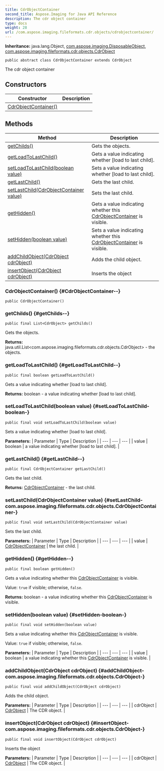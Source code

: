 ```yaml
---
title: CdrObjectContainer
second_title: Aspose.Imaging for Java API Reference
description: The cdr object container
type: docs
weight: 28
url: /com.aspose.imaging.fileformats.cdr.objects/cdrobjectcontainer/
---
```

**Inheritance:**
java.lang.Object, [com.aspose.imaging.DisposableObject](../../com.aspose.imaging/disposableobject), [com.aspose.imaging.fileformats.cdr.objects.CdrObject](../../com.aspose.imaging.fileformats.cdr.objects/cdrobject)
```
public abstract class CdrObjectContainer extends CdrObject
```

The cdr object container
## Constructors

| Constructor | Description |
| --- | --- |
| [CdrObjectContainer()](#CdrObjectContainer--) |  |
## Methods

| Method | Description |
| --- | --- |
| [getChilds()](#getChilds--) | Gets the objects. |
| [getLoadToLastChild()](#getLoadToLastChild--) | Gets a value indicating whether [load to last child]. |
| [setLoadToLastChild(boolean value)](#setLoadToLastChild-boolean-) | Sets a value indicating whether [load to last child]. |
| [getLastChild()](#getLastChild--) | Gets the last child. |
| [setLastChild(CdrObjectContainer value)](#setLastChild-com.aspose.imaging.fileformats.cdr.objects.CdrObjectContainer-) | Sets the last child. |
| [getHidden()](#getHidden--) | Gets a value indicating whether this [CdrObjectContainer](../../com.aspose.imaging.fileformats.cdr.objects/cdrobjectcontainer) is visible. |
| [setHidden(boolean value)](#setHidden-boolean-) | Sets a value indicating whether this [CdrObjectContainer](../../com.aspose.imaging.fileformats.cdr.objects/cdrobjectcontainer) is visible. |
| [addChildObject(CdrObject cdrObject)](#addChildObject-com.aspose.imaging.fileformats.cdr.objects.CdrObject-) | Adds the child object. |
| [insertObject(CdrObject cdrObject)](#insertObject-com.aspose.imaging.fileformats.cdr.objects.CdrObject-) | Inserts the object |
### CdrObjectContainer() {#CdrObjectContainer--}
```
public CdrObjectContainer()
```


### getChilds() {#getChilds--}
```
public final List<CdrObject> getChilds()
```


Gets the objects.

**Returns:**
java.util.List<com.aspose.imaging.fileformats.cdr.objects.CdrObject> - the objects.
### getLoadToLastChild() {#getLoadToLastChild--}
```
public final boolean getLoadToLastChild()
```


Gets a value indicating whether [load to last child].

**Returns:**
boolean - a value indicating whether [load to last child].
### setLoadToLastChild(boolean value) {#setLoadToLastChild-boolean-}
```
public final void setLoadToLastChild(boolean value)
```


Sets a value indicating whether [load to last child].

**Parameters:**
| Parameter | Type | Description |
| --- | --- | --- |
| value | boolean | a value indicating whether [load to last child]. |

### getLastChild() {#getLastChild--}
```
public final CdrObjectContainer getLastChild()
```


Gets the last child.

**Returns:**
[CdrObjectContainer](../../com.aspose.imaging.fileformats.cdr.objects/cdrobjectcontainer) - the last child.
### setLastChild(CdrObjectContainer value) {#setLastChild-com.aspose.imaging.fileformats.cdr.objects.CdrObjectContainer-}
```
public final void setLastChild(CdrObjectContainer value)
```


Sets the last child.

**Parameters:**
| Parameter | Type | Description |
| --- | --- | --- |
| value | [CdrObjectContainer](../../com.aspose.imaging.fileformats.cdr.objects/cdrobjectcontainer) | the last child. |

### getHidden() {#getHidden--}
```
public final boolean getHidden()
```


Gets a value indicating whether this [CdrObjectContainer](../../com.aspose.imaging.fileformats.cdr.objects/cdrobjectcontainer) is visible.

Value: `true` if visible; otherwise, `false`.

**Returns:**
boolean - a value indicating whether this [CdrObjectContainer](../../com.aspose.imaging.fileformats.cdr.objects/cdrobjectcontainer) is visible.
### setHidden(boolean value) {#setHidden-boolean-}
```
public final void setHidden(boolean value)
```


Sets a value indicating whether this [CdrObjectContainer](../../com.aspose.imaging.fileformats.cdr.objects/cdrobjectcontainer) is visible.

Value: `true` if visible; otherwise, `false`.

**Parameters:**
| Parameter | Type | Description |
| --- | --- | --- |
| value | boolean | a value indicating whether this [CdrObjectContainer](../../com.aspose.imaging.fileformats.cdr.objects/cdrobjectcontainer) is visible. |

### addChildObject(CdrObject cdrObject) {#addChildObject-com.aspose.imaging.fileformats.cdr.objects.CdrObject-}
```
public final void addChildObject(CdrObject cdrObject)
```


Adds the child object.

**Parameters:**
| Parameter | Type | Description |
| --- | --- | --- |
| cdrObject | [CdrObject](../../com.aspose.imaging.fileformats.cdr.objects/cdrobject) | The CDR object. |

### insertObject(CdrObject cdrObject) {#insertObject-com.aspose.imaging.fileformats.cdr.objects.CdrObject-}
```
public final void insertObject(CdrObject cdrObject)
```


Inserts the object

**Parameters:**
| Parameter | Type | Description |
| --- | --- | --- |
| cdrObject | [CdrObject](../../com.aspose.imaging.fileformats.cdr.objects/cdrobject) | The CDR object. |

